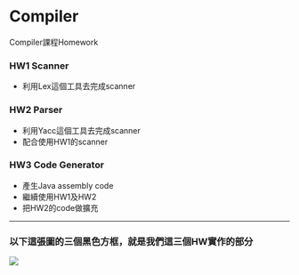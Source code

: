 # Compiler
Compiler課程Homework  

### HW1 Scanner
* 利用Lex這個工具去完成scanner

### HW2 Parser
* 利用Yacc這個工具去完成scanner
* 配合使用HW1的scanner

### HW3 Code Generator
* 產生Java assembly code
* 繼續使用HW1及HW2
* 把HW2的code做擴充

---
### 以下這張圖的三個黑色方框，就是我們這三個HW實作的部分
![](https://i.imgur.com/uV1xAiv.png)
